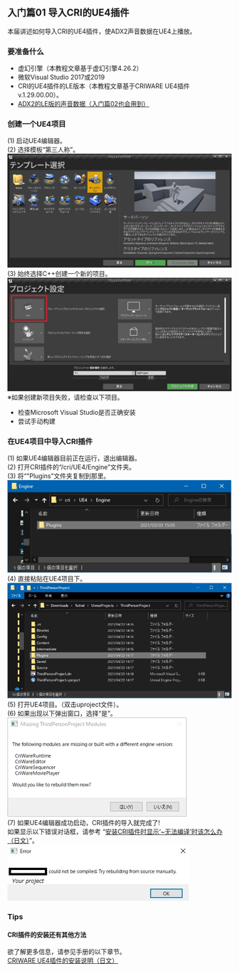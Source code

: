 ﻿## 入门篇01 导入CRI的UE4插件
本届讲述如何导入CRI的UE4插件，使ADX2声音数据在UE4上播放。

### 要准备什么
* 虚幻引擎（本教程文章基于虚幻引擎4.26.2）
* 微软Visual Studio 2017或2019
* CRI的UE4插件的LE版本（本教程文章基于CRIWARE UE4插件v.1.29.00.00）。
* <a href="https://game.criware.jp/wp-content/uploads/2019/10/tutorial_sample_ue4_lesson01.zip" target="_blank">ADX2的LE版的声音数据（入门篇02也会用到）</a>

### 创建一个UE4项目
(1) 启动UE4编辑器。<br/>
(2) 选择模板“第三人称”。<br/>
![](../images/ue_01_01.jpg)
(3) 始终选择C++创建一个新的项目。<br/>
![](../images/ue_01_02.jpg)
※如果创建新项目失败，请检查以下项目。
* 检查Microsoft Visual Studio是否正确安装
* 尝试手动构建

### 在UE4项目中导入CRI插件
(1) 如果UE4编辑器目前正在运行，退出编辑器。<br/>
(2) 打开CRI插件的“/cri/UE4/Engine”文件夹。<br/>
(3) 将“"Plugins”文件夹复制到那里。<br/>
![](../images/ue_01_03.jpg)
(4) 直接粘贴在UE4项目下。<br/>
![](../images/ue_01_04.jpg)
(5) 打开UE4项目。（双击uproject文件）。<br/>
(6) 如果出现以下弹出窗口，选择“是”。<br/>
![](../images/9a3d933f-2ab6-428f-b25c-50961ed88b76-960x532r.png)<br/>
(7) 如果UE4编辑器成功启动，CRI插件的导入就完成了!<br/>
如果显示以下错误对话框，请参考 “<a href="https://game.criware.jp/manual/ue4_plugin/latest/contents/criware_ue4_trouble_could_not_be_compiled.html" target="_blank">安装CRI插件时显示‘~无法编译’时该怎么办（日文）</a>”。<br/>
![](../images/cacb7eaf-1a6d-4bc9-9bb4-c220389e7b82-960x297r.jpg)

### Tips
#### CRI插件的安装还有其他方法
欲了解更多信息，请参见手册的以下章节。<br/>
<a href="https://game.criware.jp/manual/ue4_plugin/contents/criware_ue4_install.html" target="_blank">CRIWARE UE4插件的安装说明（日文）</a>